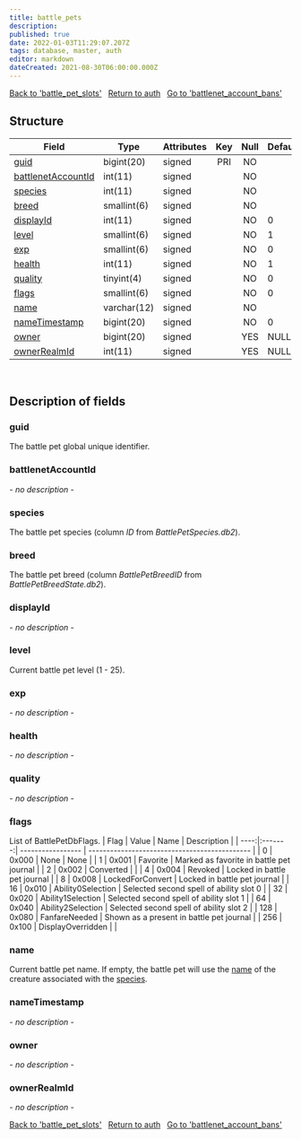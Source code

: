```yaml
---
title: battle_pets
description: 
published: true
date: 2022-01-03T11:29:07.207Z
tags: database, master, auth
editor: markdown
dateCreated: 2021-08-30T06:00:00.000Z
---
```


<a href="https://trinitycore.info/en/database/master/auth/battle_pet_slots" class="mt-5 v-btn v-btn--depressed v-btn--flat v-btn--outlined theme--light v-size--default darkblue--text text--lighten-3"><span class="v-btn__content"><i aria-hidden="true" class="v-icon notranslate v-icon--left mdi mdi-arrow-left theme--light"></i><span>Back to 'battle_pet_slots'</span></span></a>&nbsp;&nbsp;&nbsp;<a href="https://trinitycore.info/en/database/master/auth/home" class="mt-5 v-btn v-btn--depressed v-btn--flat v-btn--outlined theme--light v-size--default darkblue--text text--lighten-3"><span class="v-btn__content"><i aria-hidden="true" class="v-icon notranslate v-icon--left mdi mdi-home-outline theme--light"></i><span>Return to auth</span></span></a>&nbsp;&nbsp;&nbsp;<a href="https://trinitycore.info/en/database/master/auth/battlenet_account_bans" class="mt-5 v-btn v-btn--depressed v-btn--flat v-btn--outlined theme--light v-size--default darkblue--text text--lighten-3"><span class="v-btn__content"><span>Go to 'battlenet_account_bans'</span><i aria-hidden="true" class="v-icon notranslate v-icon--right mdi mdi-arrow-right theme--light"></i></span></a>

## Structure

| Field | Type | Attributes | Key | Null | Default | Extra | Comment |
| --- | --- | --- | :---: | :---: | --- | --- | --- |
| [guid](#guid) | bigint(20) | signed | PRI | NO |  |  |  |
| [battlenetAccountId](#battlenetaccountid) | int(11) | signed |  | NO |  |  |  |
| [species](#species) | int(11) | signed |  | NO |  |  |  |
| [breed](#breed) | smallint(6) | signed |  | NO |  |  |  |
| [displayId](#displayid) | int(11) | signed |  | NO | 0 |  |  |
| [level](#level) | smallint(6) | signed |  | NO | 1 |  |  |
| [exp](#exp) | smallint(6) | signed |  | NO | 0 |  |  |
| [health](#health) | int(11) | signed |  | NO | 1 |  |  |
| [quality](#quality) | tinyint(4) | signed |  | NO | 0 |  |  |
| [flags](#flags) | smallint(6) | signed |  | NO | 0 |  |  |
| [name](#name) | varchar(12) | signed |  | NO |  |  |  |
| [nameTimestamp](#nametimestamp) | bigint(20) | signed |  | NO | 0 |  |  |
| [owner](#owner) | bigint(20) | signed |  | YES | NULL |  |  |
| [ownerRealmId](#ownerrealmid) | int(11) | signed |  | YES | NULL |  |  |
&nbsp;
## Description of fields

### guid
The battle pet global unique identifier.
&nbsp;

### battlenetAccountId
*- no description -*
&nbsp;

### species
The battle pet species (column *ID* from *BattlePetSpecies.db2*).
&nbsp;

### breed
The battle pet breed (column *BattlePetBreedID* from *BattlePetBreedState.db2*).
&nbsp;

### displayId
*- no description -*
&nbsp;

### level
Current battle pet level (1 - 25).
&nbsp;

### exp
*- no description -*
&nbsp;

### health
*- no description -*
&nbsp;

### quality
*- no description -*
&nbsp;

### flags
List of BattlePetDbFlags.
| Flag | Value   | Name              | Description                                   |
| ----:|:-------:| ----------------- | --------------------------------------------- |
| 0    | 0x000   | None              | None                                          |
| 1    | 0x001   | Favorite          | Marked as favorite in battle pet journal      |
| 2    | 0x002   | Converted         |                                               |
| 4    | 0x004   | Revoked           | Locked in battle pet journal                  |
| 8    | 0x008   | LockedForConvert  | Locked in battle pet journal                  |
| 16   | 0x010   | Ability0Selection | Selected second spell of ability slot 0       |
| 32   | 0x020   | Ability1Selection | Selected second spell of ability slot 1       |
| 64   | 0x040   | Ability2Selection | Selected second spell of ability slot 2       |
| 128  | 0x080   | FanfareNeeded     | Shown as a present in battle pet journal      |
| 256  | 0x100   | DisplayOverridden |                                               |
&nbsp;

### name
Current battle pet name. If empty, the battle pet will use the [name](../world/creature_template#name) of the creature associated with the [species](#species).
&nbsp;

### nameTimestamp
*- no description -*
&nbsp;

### owner
*- no description -*
&nbsp;

### ownerRealmId
*- no description -*
&nbsp;

<a href="https://trinitycore.info/en/database/master/auth/battle_pet_slots" class="mt-5 v-btn v-btn--depressed v-btn--flat v-btn--outlined theme--light v-size--default darkblue--text text--lighten-3"><span class="v-btn__content"><i aria-hidden="true" class="v-icon notranslate v-icon--left mdi mdi-arrow-left theme--light"></i><span>Back to 'battle_pet_slots'</span></span></a>&nbsp;&nbsp;&nbsp;<a href="https://trinitycore.info/en/database/master/auth/home" class="mt-5 v-btn v-btn--depressed v-btn--flat v-btn--outlined theme--light v-size--default darkblue--text text--lighten-3"><span class="v-btn__content"><i aria-hidden="true" class="v-icon notranslate v-icon--left mdi mdi-home-outline theme--light"></i><span>Return to auth</span></span></a>&nbsp;&nbsp;&nbsp;<a href="https://trinitycore.info/en/database/master/auth/battlenet_account_bans" class="mt-5 v-btn v-btn--depressed v-btn--flat v-btn--outlined theme--light v-size--default darkblue--text text--lighten-3"><span class="v-btn__content"><span>Go to 'battlenet_account_bans'</span><i aria-hidden="true" class="v-icon notranslate v-icon--right mdi mdi-arrow-right theme--light"></i></span></a>

